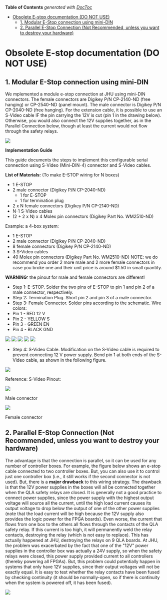 <!-- START doctoc generated TOC please keep comment here to allow auto update -->
<!-- DON'T EDIT THIS SECTION, INSTEAD RE-RUN doctoc TO UPDATE -->
**Table of Contents**  *generated with [DocToc](https://github.com/thlorenz/doctoc)*

- [Obsolete E-stop documentation (DO NOT USE)](#obsolete-e-stop-documentation-do-not-use)
  - [1. Modular E-Stop connection using mini-DIN](#1-modular-e-stop-connection-using-mini-din)
  - [2. Parallel E-Stop Connection (Not Recommended, unless you want to destroy your hardware)](#2-parallel-e-stop-connection-not-recommended-unless-you-want-to-destroy-your-hardware)

<!-- END doctoc generated TOC please keep comment here to allow auto update -->

# Obsolete E-stop documentation (DO NOT USE)

## 1. Modular E-Stop connection using mini-DIN

We mplemented a module e-stop connection at JHU using mini-DIN connectors.  The female connectors are Digikey P/N CP-2140-ND (free hanging) or CP-2540-ND (panel mount). The male connector is Digikey P/N CP-2040-ND (free hanging). For the extension cable, it is possible to use an S-Video cable IF the pin carrying the 12V is cut (pin 1 in the drawing below). Otherwise, you would also connect the 12V supplies together, as in the Parallel Connection below, though at least the current would not flow through the safety relays.

![](/jhu-dvrk/sawIntuitiveResearchKit/wiki/estop_proposed.png)

**Implementation Guide**

This guide documents the steps to implement this configurable serial connection using S-Video (Mini-DIN-4) connector and S-Video cables.

**List of Materials:** (To make E-STOP wiring for N boxes)
 * 1 E-STOP 
 * 2 male connector (Digikey P/N CP-2040-ND)
   * 1 for E-STOP
   * 1 for termination plug
 * 2 x N female connectors (Digikey P/N CP-2140-ND)
 * N-1 S-Video cables 
 * (2 + 2 x N) x 4 Molex pin connectors (Digikey Part No. WM2510-ND)

Example: a 4-box system: 
 * 1 E-STOP
 * 2 male connector (Digikey P/N CP-2040-ND)
 * 8 female connectors (Digikey P/N CP-2140-ND) 
 * 3 S-Video cables
 * 40 Molex pin connectors (Digikey Part No. WM2510-ND)
NOTE: we do recommend you order 2 more male and 2 more female connectors in case you broke one and their unit price is around $1.50 in small quantity. 

**WARNING:** the pinout for male and female connectors are different! 

* Step 1: E-STOP. Solder the two pins of E-STOP to pin 1 and pin 2 of a male connector, respectively. 
* Step 2: Termination Plug.  Short pin 2 and pin 3 of a male connector. 
* Step 3: Female Connector. Solder pins according to the schematic. Wire colors: 
 * Pin 1 - RED  12 V 
 * Pin 2 - YELLOW  S
 * Pin 3 - GREEN  EN
 * Pin 4 - BLACK GND

  ![](/jhu-dvrk/sawIntuitiveResearchKit/wiki/estop_svideo_0.jpg)
  ![](/jhu-dvrk/sawIntuitiveResearchKit/wiki/estop_svideo_1.jpg)
  ![](/jhu-dvrk/sawIntuitiveResearchKit/wiki/estop_svideo_2.jpg)
  ![](/jhu-dvrk/sawIntuitiveResearchKit/wiki/estop_svideo_3.jpg)
  ![](/jhu-dvrk/sawIntuitiveResearchKit/wiki/estop_svideo_5.jpg)

 * Step 4: S-Video Cable. Modification on the S-Video cable is required to prevent connecting 12 V power supply. Bend pin 1 at both ends of the S-Video cable, as shown in the following figure. 

  ![](/jhu-dvrk/sawIntuitiveResearchKit/wiki/estop_svideo_cable.jpg)

Reference: S-Video Pinout:

  ![](/jhu-dvrk/sawIntuitiveResearchKit/wiki/estop_svideo_male.png)

Male connector

  ![](/jhu-dvrk/sawIntuitiveResearchKit/wiki/estop_svideo_female.png)

Female connector


## 2. Parallel E-Stop Connection (Not Recommended, unless you want to destroy your hardware)

The advantage is that the connection is parallel, so it can be used for any number of controller boxes. For example, the figure below shows an e-stop cable connected to two controller boxes. But, you can also use it to control just one controller box (i.e., it still works if the second connector is not used).  But, there is a **major drawback** to this wiring strategy.
The drawback is that the 12V power supplies in the boxes will all be connected together when the QLA safety relays are closed.  It is generally not a good practice to connect power supplies, since the power supply with the highest output voltage will source all the current, until the high load current causes its output voltage to drop below the output of one of the other power supplies (note that the load current will be high because the 12V supply also provides the logic power for the FPGA boards).  Even worse, the current that flows from one box to the others all flows through the contacts of the QLA safety relay. If this current is too high, it will permanently weld the relay contacts, destroying the relay (which is not easy to replace). This has actually happened at JHU, destroying the relays on 9 QLA boards.  At JHU, the problem was exacerbated by the fact that one of the "12V" power supplies in the controller box was actually a 24V supply, so when the safety relays were closed, this power supply provided current to all controllers (thereby powering all FPGAs). But, this problem could potentially happen in systems that only have 12V supplies, since their output voltages will not be exactly equal. It is easy to test whether the relay contacts have been fused by checking continuity (it should be normally-open, so if there is continuity when the system is powered off, it has been fused).

![](/jhu-dvrk/sawIntuitiveResearchKit/wiki/estop_current.jpg)

